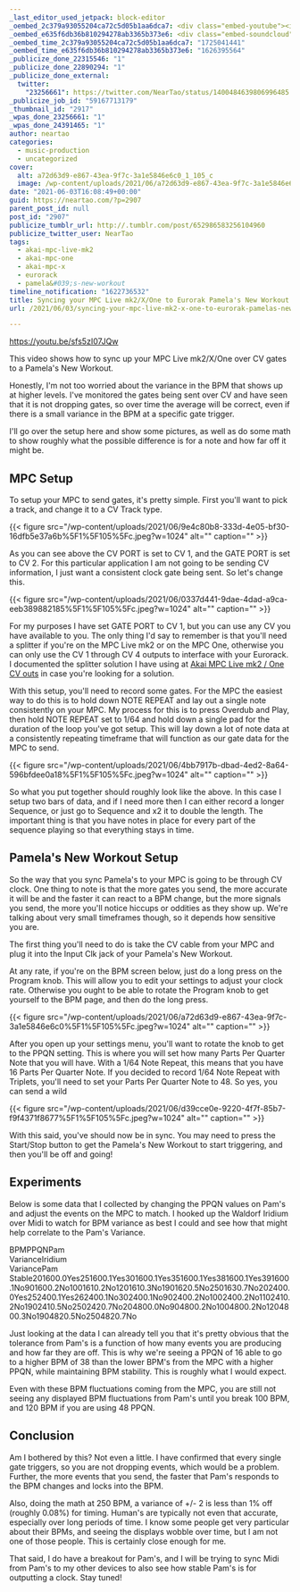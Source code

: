 ```yaml
---
_last_editor_used_jetpack: block-editor
_oembed_2c379a93055204ca72c5d05b1aa6dca7: <div class="embed-youtube"><iframe title="Syncing your MPC Live mk2/X/One to Eurorack Pamela&#039;s New Workout" width="750" height="422" src="https://www.youtube.com/embed/sfs5zI07JQw?feature=oembed" frameborder="0" allow="accelerometer; autoplay; clipboard-write; encrypted-media; gyroscope; picture-in-picture; web-share" referrerpolicy="strict-origin-when-cross-origin" allowfullscreen></iframe></div>
_oembed_e635f6db36b810294278ab3365b373e6: <div class="embed-soundcloud"><iframe title="MPC Forums BB 278 - Bahia Destiny by NearTao" width="500" height="400" scrolling="no" frameborder="no" src="https://w.soundcloud.com/player/?visual=true&url=https%3A%2F%2Fapi.soundcloud.com%2Ftracks%2F822495652&show_artwork=true&maxwidth=500&maxheight=750&dnt=1"></iframe></div>
_oembed_time_2c379a93055204ca72c5d05b1aa6dca7: "1725041441"
_oembed_time_e635f6db36b810294278ab3365b373e6: "1626395564"
_publicize_done_22315546: "1"
_publicize_done_22890294: "1"
_publicize_done_external:
  twitter:
    "23256661": https://twitter.com/NearTao/status/1400484639806996485
_publicize_job_id: "59167713179"
_thumbnail_id: "2917"
_wpas_done_23256661: "1"
_wpas_done_24391465: "1"
author: neartao
categories:
  - music-production
  - uncategorized
cover:
  alt: a72d63d9-e867-43ea-9f7c-3a1e5846e6c0_1_105_c
  image: /wp-content/uploads/2021/06/a72d63d9-e867-43ea-9f7c-3a1e5846e6c0_1_105_c.jpeg
date: "2021-06-03T16:08:49+00:00"
guid: https://neartao.com/?p=2907
parent_post_id: null
post_id: "2907"
publicize_tumblr_url: http://.tumblr.com/post/652986583256104960
publicize_twitter_user: NearTao
tags:
  - akai-mpc-live-mk2
  - akai-mpc-one
  - akai-mpc-x
  - eurorack
  - pamela&#039;s-new-workout
timeline_notification: "1622736532"
title: Syncing your MPC Live mk2/X/One to Eurorak Pamela's New Workout
url: /2021/06/03/syncing-your-mpc-live-mk2-x-one-to-eurorak-pamelas-new-workout/

---
```

https://youtu.be/sfs5zI07JQw

This video shows how to sync up your MPC Live mk2/X/One over CV gates to a Pamela's New Workout.

Honestly, I'm not too worried about the variance in the BPM that shows up at higher levels. I've monitored the gates being sent over CV and have seen that it is not dropping gates, so over time the average will be correct, even if there is a small variance in the BPM at a specific gate trigger.

I'll go over the setup here and show some pictures, as well as do some math to show roughly what the possible difference is for a note and how far off it might be.

## MPC Setup

To setup your MPC to send gates, it's pretty simple. First you'll want to pick a track, and change it to a CV Track type.

{{< figure src="/wp-content/uploads/2021/06/9e4c80b8-333d-4e05-bf30-16dfb5e37a6b%5F1%5F105%5Fc.jpeg?w=1024" alt="" caption="" >}}

As you can see above the CV PORT is set to CV 1, and the GATE PORT is set to CV 2. For this particular application I am not going to be sending CV information, I just want a consistent clock gate being sent. So let's change this.

{{< figure src="/wp-content/uploads/2021/06/0337d441-9dae-4dad-a9ca-eeb389882185%5F1%5F105%5Fc.jpeg?w=1024" alt="" caption="" >}}

For my purposes I have set GATE PORT to CV 1, but you can use any CV you have available to you. The only thing I'd say to remember is that you'll need a splitter if you're on the MPC Live mk2 or on the MPC One, otherwise you can only use the CV 1 through CV 4 outputs to interface with your Eurorack. I documented the splitter solution I have using at [Akai MPC Live mk2 / One CV outs](/2020/06/15/akai-mpc-live-mk2-one-cv-outs/) in case you're looking for a solution.

With this setup, you'll need to record some gates. For the MPC the easiest way to do this is to hold down NOTE REPEAT and lay out a single note consistently on your MPC. My process for this is to press Overdub and Play, then hold NOTE REPEAT set to 1/64 and hold down a single pad for the duration of the loop you've got setup. This will lay down a lot of note data at a consistently repeating timeframe that will function as our gate data for the MPC to send.

{{< figure src="/wp-content/uploads/2021/06/4bb7917b-dbad-4ed2-8a64-596bfdee0a18%5F1%5F105%5Fc.jpeg?w=1024" alt="" caption="" >}}

So what you put together should roughly look like the above. In this case I setup two bars of data, and if I need more then I can either record a longer Sequence, or just go to Sequence and x2 it to double the length. The important thing is that you have notes in place for every part of the sequence playing so that everything stays in time.

## Pamela's New Workout Setup

So the way that you sync Pamela's to your MPC is going to be through CV clock. One thing to note is that the more gates you send, the more accurate it will be and the faster it can react to a BPM change, but the more signals you send, the more you'll notice hiccups or oddities as they show up. We're talking about very small timeframes though, so it depends how sensitive you are.

The first thing you'll need to do is take the CV cable from your MPC and plug it into the Input Clk jack of your Pamela's New Workout.

At any rate, if you're on the BPM screen below, just do a long press on the Program knob. This will allow you to edit your settings to adjust your clock rate. Otherwise you ought to be able to rotate the Program knob to get yourself to the BPM page, and then do the long press.

{{< figure src="/wp-content/uploads/2021/06/a72d63d9-e867-43ea-9f7c-3a1e5846e6c0%5F1%5F105%5Fc.jpeg?w=1024" alt="" caption="" >}}

After you open up your settings menu, you'll want to rotate the knob to get to the PPQN setting. This is where you will set how many Parts Per Quarter Note that you will have. With a 1/64 Note Repeat, this means that you have 16 Parts Per Quarter Note. If you decided to record 1/64 Note Repeat with Triplets, you'll need to set your Parts Per Quarter Note to 48. So yes, you can send a wild

{{< figure src="/wp-content/uploads/2021/06/d39cce0e-9220-4f7f-85b7-f9f4371f8677%5F1%5F105%5Fc.jpeg?w=1024" alt="" caption="" >}}

With this said, you've should now be in sync. You may need to press the Start/Stop button to get the Pamela's New Workout to start triggering, and then you'll be off and going!

## Experiments

Below is some data that I collected by changing the PPQN values on Pam's and adjust the events on the MPC to match. I hooked up the Waldorf Iridium over Midi to watch for BPM variance as best I could and see how that might help correlate to the Pam's Variance.

BPMPPQNPam   
VarianceIridium   
VariancePam   
Stable201600.0Yes251600.1Yes301600.1Yes351600.1Yes381600.1Yes391600.1No901600.2No1001610.2No1201610.3No1901620.5No2501630.7No202400.0Yes252400.1Yes262400.1No302400.1No902400.2No1002400.2No1102410.2No1902410.5No2502420.7No204800.0No904800.2No1004800.2No1204800.3No1904820.5No2504820.7No

Just looking at the data I can already tell you that it's pretty obvious that the tolerance from Pam's is a function of how many events you are producing and how far they are off. This is why we're seeing a PPQN of 16 able to go to a higher BPM of 38 than the lower BPM's from the MPC with a higher PPQN, while maintaining BPM stability. This is roughly what I would expect.

Even with these BPM fluctuations coming from the MPC, you are still not seeing any displayed BPM fluctuations from Pam's until you break 100 BPM, and 120 BPM if you are using 48 PPQN.

## Conclusion

Am I bothered by this? Not even a little. I have confirmed that every single gate triggers, so you are not dropping events, which would be a problem. Further, the more events that you send, the faster that Pam's responds to the BPM changes and locks into the BPM.

Also, doing the math at 250 BPM, a variance of +/- 2 is less than 1% off (roughly 0.08%) for timing. Human's are typically not even that accurate, especially over long periods of time. I know some people get very particular about their BPMs, and seeing the displays wobble over time, but I am not one of those people. This is certainly close enough for me.

That said, I do have a breakout for Pam's, and I will be trying to sync Midi from Pam's to my other devices to also see how stable Pam's is for outputting a clock. Stay tuned!
